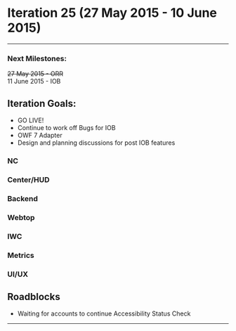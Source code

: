 # Iteration 25 (27 May 2015 - 10 June 2015)

*** 
### Next Milestones:
~~27 May 2015 - ORR~~
<br>11 June 2015 - IOB

## Iteration Goals:
* GO LIVE!
* Continue to work off Bugs for IOB
* OWF 7 Adapter
* Design and planning discussions for post IOB features


### NC 

### Center/HUD

### Backend

### Webtop

### IWC

### Metrics

### UI/UX

## Roadblocks
* Waiting for accounts to continue Accessibility Status Check

***